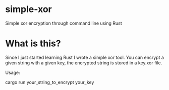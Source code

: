 # simple-xor
 Simple xor encryption through command line using Rust

# What is this?
Since I just started learning Rust I wrote a simple xor tool. You can encrypt a given string with a given key, the encrypted string is stored in a key.xor file.

Usage:

cargo run your_string_to_encrypt your_key
